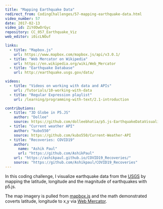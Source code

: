 ```yaml
---
title: "Mapping Earthquake Data"
redirect_from: CodingChallenges/57-mapping-earthquake-data.html
video_number: 57
date: 2017-02-13
video_id: ZiYdOwOrGyc
repository: CC_057_Earthquake_Viz
web_editor: i0icLNOuf

links:
  - title: "Mapbox.js"
    url: https://www.mapbox.com/mapbox.js/api/v3.0.1/
  - title: "Web Mercator on Wikipedia"
    url: https://en.wikipedia.org/wiki/Web_Mercator
  - title: "Earthquake Database"
    url: http://earthquake.usgs.gov/data/

videos:
  - title: "Videos on working with data and APIs"
    url: /Tutorials/10-working-with-data
  - title: "Regular Expression playlist"
    url: /learning/programming-with-text/2.1-introduction

contributions:
  - title: "3D Globe in P5.JS"
    author: "Dollee"
    source: https://github.com/dolleebhatia/p5.js-EarthquakeDataVisualization-3D
  - title: "Current weather API"
    author: "kubo550"
    source: https://github.com/kubo550/Current-Weather-API
  - title: "Recoveries: COVID19"
    author:
      name: "Ashik Paul"
      url: "https://github.com/AshikPaul"
    url: "https://ashikpaul.github.io/COVID19_Recoveries/"
    source: "https://github.com/Ashikpaul/COVID19_Recoveries"
---
```

In this coding challenge, I visualize earthquake data from the [USGS](http://earthquake.usgs.gov/data/) by mapping the latitude, longitude and the magnitude of earthquakes with p5.js.

The map imagery is pulled from [mapbox.js](https://www.mapbox.com/mapbox.js/api/v3.0.1/) and the math demonstrated coverts latitude, longitude to x,y via [Web Mercator](https://en.wikipedia.org/wiki/Web_Mercator).
